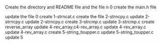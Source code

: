 Create the directory and README file and the file n 0
create the main.h file

update the file 0
create 1-strncat.c
create the file  2-strncpy.c
update  2-strncpy.c
update  2-strncpy.c
create 3-strcmp.c
update 3-strcmp.c
create reverse_array
update 4-rev_array.c4-rev_array.c
update 4-rev_array.c
update 4-rev_array.c
create 5-string_toupper.c
update 5-string_toupper.c
update 5
